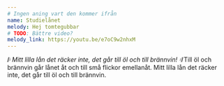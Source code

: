 ```yaml
---
# Ingen aning vart den kommer ifrån
name: Studielånet
melody: Hej tomtegubbar
# TODO: Bättre video?
melody_link: https://youtu.be/e7oC9w2nhxM
---
```

_𝄆 Mitt lilla lån det räcker inte,_
_det går till öl och till brännvin! 𝄇_
Till öl och brännvin går lånet åt
och till små flickor emellanåt.
Mitt lilla lån det räcker inte,
det går till öl och till brännvin.
